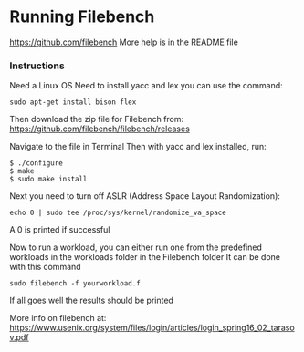 # Running Filebench
https://github.com/filebench
More help is in the README file
### Instructions
Need a Linux OS
Need to install yacc and lex
you can use the command:
```
sudo apt-get install bison flex
```
Then download the zip file for Filebench from:
https://github.com/filebench/filebench/releases

Navigate to the file in Terminal
Then with yacc and lex installed, run:
```
$ ./configure
$ make
$ sudo make install
```

Next you need to turn off ASLR (Address Space Layout Randomization):
```
echo 0 | sudo tee /proc/sys/kernel/randomize_va_space
```
A 0 is printed if successful

Now to run a workload, you can either run one from the predefined workloads in the workloads folder in the Filebench folder
It can be done with this command
```
sudo filebench -f yourworkload.f
```
If all goes well the results should be printed

More info on filebench at:
https://www.usenix.org/system/files/login/articles/login_spring16_02_tarasov.pdf 